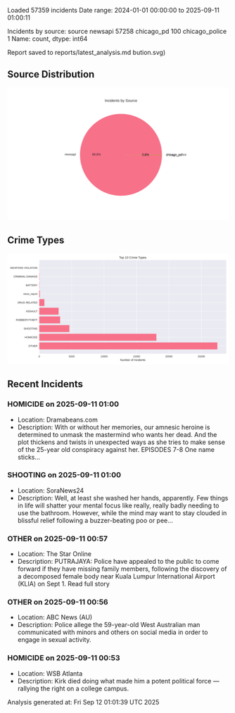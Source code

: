 
Loaded 57359 incidents
Date range: 2024-01-01 00:00:00 to 2025-09-11 01:00:11

Incidents by source:
source
newsapi           57258
chicago_pd          100
chicago_police        1
Name: count, dtype: int64

Report saved to reports/latest_analysis.md
bution.svg)

## Source Distribution
![Source Distribution](images/source_distribution.svg)

## Crime Types
![Crime Types](images/crime_types.svg)

## Recent Incidents

### HOMICIDE on 2025-09-11 01:00
- Location: Dramabeans.com
- Description: With or without her memories, our amnesic heroine is determined to unmask the mastermind who wants her dead. And the plot thickens and twists in unexpected ways as she tries to make sense of the 25-year old conspiracy against her. EPISODES 7-8 One name sticks…


### SHOOTING on 2025-09-11 01:00
- Location: SoraNews24
- Description: Well, at least she washed her hands, apparently. Few things in life will shatter your mental focus like really, really badly needing to use the bathroom. However, while the mind may want to stay clouded in blissful relief following a buzzer-beating poo or pee…


### OTHER on 2025-09-11 00:57
- Location: The Star Online
- Description: PUTRAJAYA: Police have appealed to the public to come forward if they have missing family members, following the discovery of a decomposed female body near Kuala Lumpur International Airport (KLIA) on Sept 1. Read full story


### OTHER on 2025-09-11 00:56
- Location: ABC News (AU)
- Description: Police allege the 59-year-old West Australian man communicated with minors and others on social media in order to engage in sexual activity.


### HOMICIDE on 2025-09-11 00:53
- Location: WSB Atlanta
- Description: Kirk died doing what made him a potent political force — rallying the right on a college campus.

Analysis generated at: Fri Sep 12 01:01:39 UTC 2025
